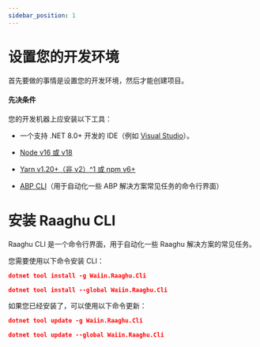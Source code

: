 ```yaml
---
sidebar_position: 1
---
```

# 设置您的开发环境
首先要做的事情是设置您的开发环境，然后才能创建项目。

#### 先决条件
您的开发机器上应安装以下工具：

- 一个支持 .NET 8.0+ 开发的 IDE（例如 [Visual Studio](https://visualstudio.microsoft.com/vs/)）。

- [Node v16 或 v18](https://nodejs.org/en) 

- [Yarn v1.20+（非 v2）^1 或 npm v6+](https://classic.yarnpkg.com/en/docs/install#windows-stable)

- [ABP CLI](https://docs.abp.io/en/abp/latest/CLI)（用于自动化一些 ABP 解决方案常见任务的命令行界面）

# 安装 Raaghu CLI
Raaghu CLI 是一个命令行界面，用于自动化一些 Raaghu 解决方案的常见任务。

您需要使用以下命令安装 CLI：

````json
dotnet tool install -g Waiin.Raaghu.Cli
````
````json
dotnet tool install --global Waiin.Raaghu.Cli
````
如果您已经安装了，可以使用以下命令更新：

````json
dotnet tool update -g Waiin.Raaghu.Cli
````
````json
dotnet tool update --global Waiin.Raaghu.Cli
````
